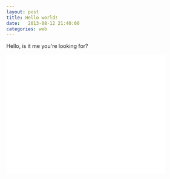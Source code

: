```yaml
---
layout: post
title: Hello world!
date:   2013-08-12 21:40:00
categories: web
---
```


Hello, is it me you're looking for?

<iframe width="420" height="315" src="//www.youtube.com/embed/b_ILDFp5DGA" frameborder="0" allowfullscreen></iframe>